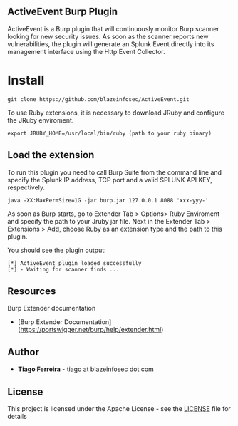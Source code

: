 ## ActiveEvent Burp Plugin

ActiveEvent is a Burp plugin that will continuously monitor Burp scanner looking for 
new security issues. As soon as the scanner reports new vulnerabilities, the plugin 
will generate an Splunk Event directly into its management interface using the
Http Event Collector.

# Install 

```
git clone https://github.com/blazeinfosec/ActiveEvent.git
```
To use Ruby extensions, it is necessary to download JRuby and configure the JRuby
enviroment. 

```
export JRUBY_HOME=/usr/local/bin/ruby (path to your ruby binary)
```

## Load the extension 

To run this plugin you need to call Burp Suite from the command line and specify the Splunk IP address, TCP port and a valid SPLUNK API KEY, respectively. 

```
java -XX:MaxPermSize=1G -jar burp.jar 127.0.0.1 8088 'xxx-yyy-'
```
As soon as Burp starts, go to Extender Tab > Options> Ruby Enviroment and specify the path to your Jruby jar file. Next in the Extender Tab > Extensions > Add, choose Ruby as an extension type and the path to 
this plugin. 

You should see the plugin output:

```
[*] ActiveEvent plugin loaded successfully
[*] - Waiting for scanner finds ...
```

## Resources

Burp Extender documentation
* [Burp Extender Documentation] (https://portswigger.net/burp/help/extender.html)

## Author

* **Tiago Ferreira** - tiago at blazeinfosec dot com

## License 

This project is licensed under the Apache License - see the [LICENSE](LICENSE) file for details
